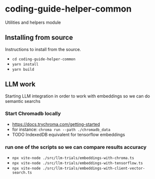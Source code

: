 # coding-guide-helper-common

Utilities and helpers module

## Installing from source

Instructions to install from the source.

- `cd coding-guide-helper-common`
- `yarn install`
- `yarn build`


## LLM work

Starting LLM integration in order to work with embeddings so we can do semantic searchs

### Start Chromadb locally

- https://docs.trychroma.com/getting-started
- for instance: `chroma run --path ./chromadb_data`
- TODO IndexedDB equivalent for tensorflow embeddings

### run one of the scripts so we can compare results accuracy

- `npx vite-node ./src/llm-trials/embeddings-with-chroma.ts`
- `npx vite-node ./src/llm-trials/embeddings-with-tensorflow.ts`
- `npx vite-node ./src/llm-trials/embeddings-with-client-vector-search.ts`

